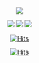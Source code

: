 <div align=center>
<img src="https://capsule-render.vercel.app/api?type=waving&color=ffd700&height=300&section=header&text=Min%20J&fontSize=90&fontColor=2fda77" />
</div>


<!-- **m04j00/m04j00** is a ✨ _special_ ✨ repository because its `README.md` (this file) appears on your GitHub profile.

Here are some ideas to get you started:

- 🔭 I’m currently working on ...
- 🌱 I’m currently learning ...
- 👯 I’m looking to collaborate on ...
- 🤔 I’m looking for help with ...
- 💬 Ask me about ...
- 📫 How to reach me: ...
- 😄 Pronouns: ...
- ⚡ Fun fact: ...

<br/> -->
<div align=center>
  
![](https://github-profile-summary-cards.vercel.app/api/cards/profile-details?username=m04j00&theme=vue)
![](https://github-profile-summary-cards.vercel.app/api/cards/stats?username=m04j00&theme=vue)
![](https://github-profile-summary-cards.vercel.app/api/cards/most-commit-language?username=m04j00&theme=vue)  
  
<!--START_SECTION:waka-->
<!--END_SECTION:waka-->
  
[![Hits](https://hits.seeyoufarm.com/api/count/incr/badge.svg?url=https%3A%2F%2Fgithub.com%2Fm04j00%2Fhit-counter&count_bg=%238AE994&title_bg=%23D0D0D0&icon=github.svg&icon_color=%23FFFFFF&title=hits&edge_flat=false)](https://hits.seeyoufarm.com)
  
[![Hits](https://hits.seeyoufarm.com/api/count/incr/badge.svg?url=https%3A%2F%2Fgithub.com%2FMW-STAC2021%2Fhit-counter&count_bg=%238AE994&title_bg=%23D0D0D0&icon=github.svg&icon_color=%23FFFFFF&title=hits&edge_flat=false)](https://hits.seeyoufarm.com)
  </div>




